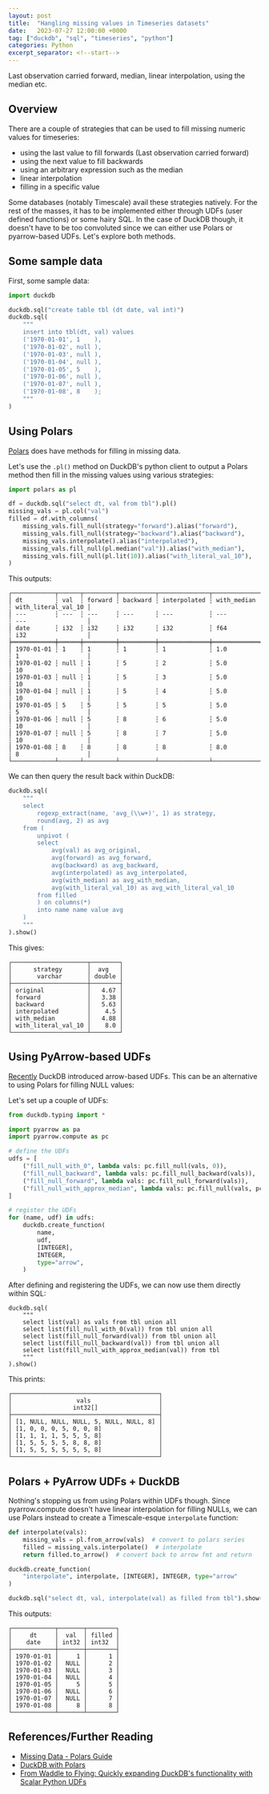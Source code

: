 ```yaml
---
layout: post
title:  "Hangling missing values in Timeseries datasets"
date:   2023-07-27 12:00:00 +0000
tag: ["duckdb", "sql", "timeseries", "python"]
categories: Python
excerpt_separator: <!--start-->
---
```


Last observation carried forward, median, linear interpolation, using the median
etc.

<!--start-->

## Overview

There are a couple of strategies that can be used to fill missing numeric values
for timeseries:

- using the last value to fill forwards (Last observation carried forward)
- using the next value to fill backwards
- using an arbitrary expression such as the median
- linear interpolation
- filling in a specific value

Some databases (notably Timescale) avail these strategies natively. For the rest
of the masses, it has to be implemented either through UDFs (user defined
functions) or some hairy SQL. In the case of DuckDB though, it doesn't have to
be too convoluted since we can either use Polars or pyarrow-based UDFs. Let's
explore both methods.

## Some sample data

First, some sample data:

```python
import duckdb

duckdb.sql("create table tbl (dt date, val int)")
duckdb.sql(
    """
    insert into tbl(dt, val) values
    ('1970-01-01', 1    ),
    ('1970-01-02', null ),
    ('1970-01-03', null ),
    ('1970-01-04', null ),
    ('1970-01-05', 5    ),
    ('1970-01-06', null ),
    ('1970-01-07', null ),
    ('1970-01-08', 8    );
    """
)
```

## Using Polars

[Polars](https://github.com/pola-rs/polars) does have methods for filling in
missing data.

Let's use the `.pl()` method on DuckDB's python client to output a Polars method
then fill in the missing values using various strategies:

```python
import polars as pl

df = duckdb.sql("select dt, val from tbl").pl()
missing_vals = pl.col("val")
filled = df.with_columns(
    missing_vals.fill_null(strategy="forward").alias("forward"),
    missing_vals.fill_null(strategy="backward").alias("backward"),
    missing_vals.interpolate().alias("interpolated"),
    missing_vals.fill_null(pl.median("val")).alias("with_median"),
    missing_vals.fill_null(pl.lit(10)).alias("with_literal_val_10"),
)
```

This outputs:

```
┌────────────┬──────┬─────────┬──────────┬──────────────┬─────────────┬─────────────────────┐
│ dt         ┆ val  ┆ forward ┆ backward ┆ interpolated ┆ with_median ┆ with_literal_val_10 │
│ ---        ┆ ---  ┆ ---     ┆ ---      ┆ ---          ┆ ---         ┆ ---                 │
│ date       ┆ i32  ┆ i32     ┆ i32      ┆ i32          ┆ f64         ┆ i32                 │
╞════════════╪══════╪═════════╪══════════╪══════════════╪═════════════╪═════════════════════╡
│ 1970-01-01 ┆ 1    ┆ 1       ┆ 1        ┆ 1            ┆ 1.0         ┆ 1                   │
│ 1970-01-02 ┆ null ┆ 1       ┆ 5        ┆ 2            ┆ 5.0         ┆ 10                  │
│ 1970-01-03 ┆ null ┆ 1       ┆ 5        ┆ 3            ┆ 5.0         ┆ 10                  │
│ 1970-01-04 ┆ null ┆ 1       ┆ 5        ┆ 4            ┆ 5.0         ┆ 10                  │
│ 1970-01-05 ┆ 5    ┆ 5       ┆ 5        ┆ 5            ┆ 5.0         ┆ 5                   │
│ 1970-01-06 ┆ null ┆ 5       ┆ 8        ┆ 6            ┆ 5.0         ┆ 10                  │
│ 1970-01-07 ┆ null ┆ 5       ┆ 8        ┆ 7            ┆ 5.0         ┆ 10                  │
│ 1970-01-08 ┆ 8    ┆ 8       ┆ 8        ┆ 8            ┆ 8.0         ┆ 8                   │
└────────────┴──────┴─────────┴──────────┴──────────────┴─────────────┴─────────────────────┘
```

We can then query the result back within DuckDB:

```python
duckdb.sql(
    """
    select
        regexp_extract(name, 'avg_(\\w+)', 1) as strategy,
        round(avg, 2) as avg
    from (
        unpivot (
        select
            avg(val) as avg_original,
            avg(forward) as avg_forward,
            avg(backward) as avg_backward,
            avg(interpolated) as avg_interpolated,
            avg(with_median) as avg_with_median,
            avg(with_literal_val_10) as avg_with_literal_val_10
        from filled
        ) on columns(*)
        into name name value avg
    )
    """
).show()
```

This gives:

```
┌─────────────────────┬────────┐
│      strategy       │  avg   │
│       varchar       │ double │
├─────────────────────┼────────┤
│ original            │   4.67 │
│ forward             │   3.38 │
│ backward            │   5.63 │
│ interpolated        │    4.5 │
│ with_median         │   4.88 │
│ with_literal_val_10 │    8.0 │
└─────────────────────┴────────┘
```

## Using PyArrow-based UDFs

[Recently](https://duckdb.org/2023/07/07/python-udf.html) DuckDB introduced
arrow-based UDFs. This can be an alternative to using Polars for filling NULL
values:

Let's set up a couple of UDFs:

```python
from duckdb.typing import *

import pyarrow as pa
import pyarrow.compute as pc

# define the UDFs
udfs = [
    ("fill_null_with_0", lambda vals: pc.fill_null(vals, 0)),
    ("fill_null_backward", lambda vals: pc.fill_null_backward(vals)),
    ("fill_null_forward", lambda vals: pc.fill_null_forward(vals)),
    ("fill_null_with_approx_median", lambda vals: pc.fill_null(vals, pc.approximate_median(vals))),
]

# register the UDFs
for (name, udf) in udfs:
    duckdb.create_function(
        name,
        udf,
        [INTEGER],
        INTEGER,
        type="arrow",
    )
```

After defining and registering the UDFs, we can now use them directly within
SQL:

```
duckdb.sql(
    """
    select list(val) as vals from tbl union all
    select list(fill_null_with_0(val)) from tbl union all
    select list(fill_null_forward(val)) from tbl union all
    select list(fill_null_backward(val)) from tbl union all
    select list(fill_null_with_approx_median(val)) from tbl
    """
).show()
```

This prints:

```
┌─────────────────────────────────────────┐
│                  vals                   │
│                 int32[]                 │
├─────────────────────────────────────────┤
│ [1, NULL, NULL, NULL, 5, NULL, NULL, 8] │
│ [1, 0, 0, 0, 5, 0, 0, 8]                │
│ [1, 1, 1, 1, 5, 5, 5, 8]                │
│ [1, 5, 5, 5, 5, 8, 8, 8]                │
│ [1, 5, 5, 5, 5, 5, 5, 8]                │
└─────────────────────────────────────────┘
```

## Polars + PyArrow UDFs + DuckDB

Nothing's stopping us from using Polars within UDFs though. Since
pyarrow.compute doesn't have linear interpolation for filling NULLs, we can use
Polars instead to create a Timescale-esque `interpolate` function:

```python
def interpolate(vals):
    missing_vals = pl.from_arrow(vals)  # convert to polars series
    filled = missing_vals.interpolate()  # interpolate
    return filled.to_arrow()  # convert back to arrow fmt and return

duckdb.create_function(
    "interpolate", interpolate, [INTEGER], INTEGER, type="arrow"
)

duckdb.sql("select dt, val, interpolate(val) as filled from tbl").show()
```

This outputs:

```
┌────────────┬───────┬────────┐
│     dt     │  val  │ filled │
│    date    │ int32 │ int32  │
├────────────┼───────┼────────┤
│ 1970-01-01 │     1 │      1 │
│ 1970-01-02 │  NULL │      2 │
│ 1970-01-03 │  NULL │      3 │
│ 1970-01-04 │  NULL │      4 │
│ 1970-01-05 │     5 │      5 │
│ 1970-01-06 │  NULL │      6 │
│ 1970-01-07 │  NULL │      7 │
│ 1970-01-08 │     8 │      8 │
└────────────┴───────┴────────┘
```

## References/Further Reading

- [Missing Data - Polars Guide](https://pola-rs.github.io/polars-book/user-guide/expressions/null/#missing-data-metadata)
- [DuckDB with Polars](https://duckdb.org/docs/guides/python/polars.html)
- [From Waddle to Flying: Quickly expanding DuckDB's functionality with Scalar
  Python UDFs](https://duckdb.org/2023/07/07/python-udf.html)
